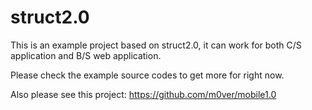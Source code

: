 struct2.0
=========

This is an example project based on struct2.0, it can work for both C/S application and B/S web application. 

Please check the example source codes to get more for right now.

Also please see this project: 
https://github.com/m0ver/mobile1.0

